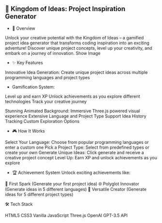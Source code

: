## 🚀 Kingdom of Ideas: Project Inspiration Generator
- 🌟 Overview
  
Unlock your creative potential with the Kingdom of Ideas – a gamified project idea generator that transforms coding inspiration into an exciting adventure! Discover unique project concepts, level up your creativity, and embark on a journey of innovation.
Show Image

- ✨ Key Features

Innovative Idea Generation: Create unique project ideas across multiple programming languages and project types

- Gamification System:

Level up and earn XP
Unlock achievements as you explore different technologies
Track your creative journey


Stunning Animated Background: Immersive Three.js powered visual experience
Extensive Language and Project Type Support
Idea History Tracking
Custom Exploration Options

- 🎮 How It Works

Select Your Language: Choose from popular programming languages or enter a custom one
Pick a Project Type: Select from predefined types or create your own
Generate Unique Ideas: Click generate and receive a creative project concept
Level Up: Earn XP and unlock achievements as you explore

- 🏆 Achievement System
Unlock exciting achievements like:

🌟 First Spark (Generate your first project idea)
🌐 Polyglot Innovator (Generate ideas in 5 different languages)
🚀 Versatile Creator (Generate ideas for 5 different project types)

🛠 Tech Stack

HTML5
CSS3
Vanilla JavaScript
Three.js
OpenAI GPT-3.5 API
